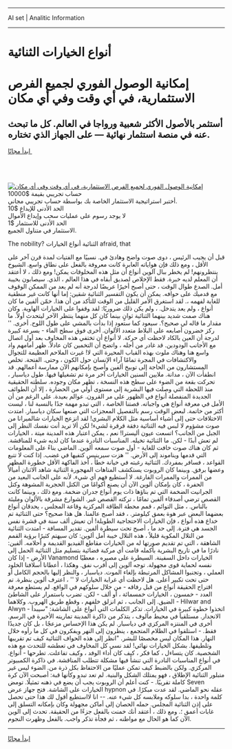 <hr>AI set | Analitic Information
<hr>
<h1>أنواع الخيارات الثنائية</h1>
<link rel="stylesheet" href="//binary-option.github.io/strategy/css/template.cta.html.min.css">

<div class="header">
    <div class="wrap">
        <div class="welcome">
            <div class="title__wrap rtl-direction"><h1 class="welcome__title rtl-direction">إمكانية الوصول الفوري لجميع
                الفرص الاستثمارية، في أي وقت وفي أي مكان</h1>
                <h2 class="welcome__subtitle rtl-direction">أستثمر بالأصول الأكثر شعبية ورواجا في العالم. كل ما تبحث عنه
                    في منصة استثمار نهائية — على الجهاز الذي تختاره.</h2>
                <div class="btn-non-regulated">
                    <a class="btn access__btn" href="https://bit.ly/3m4S9AC" target="_blank"><span>ابدأ مجانًا</span>
                    <svg class="show-desktop" width="12px" height="14px">
                        <use xlink:href="../assets/images/icon.svg?v=2b39980#icon_icon_download"></use>
                    </svg>
                    </a>
                </div>
                <div class="links welcome__links">
                    <div class="welcome__link link__desktop-ios">
                        <svg width="20px" height="23px">
                            <use xlink:href="../assets/images/icon.svg?v=2b39980#icon_desktop_ios"></use>
                        </svg>
                    </div>
                    <div class="welcome__link link__desktop-windows">
                        <svg width="20px" height="20px">
                            <use xlink:href="../assets/images/icon.svg?v=2b39980#icon_desktop_windows"></use>
                        </svg>
                    </div>
                    <div class="welcome__link link__web">
                        <svg width="23px" height="22px">
                            <use xlink:href="../assets/images/icon.svg?v=2b39980#icon_web"></use>
                        </svg>
                    </div>
                </div>
            </div>
            <a href="https://bit.ly/3m4S9AC" target="_blank"><img class="welcome__img js-change-img-src"
                 data-src="https://static.cdnpub.info/lp/mobile-partner-pwa/assets/images/header__img--ios.png?v=9b27e48"
                 src="https://static.cdnpub.info/lp/mobile-partner-pwa/assets/images/header__img--desktop.png?v=9b27e48"
                 alt="إمكانية الوصول الفوري لجميع الفرص الاستثمارية، في أي وقت وفي أي مكان">
            </a>
        </div>
    </div>
    <div class="advantages">
        <div class="wrap">
            <div class="advantages__list">
                <div class="advantages__item rtl-direction">
                    <div class="list-title">حساب تجريبي بقيمة $10000</div>
                    <div class="list-text">أختبر استراتيجية الاستثمار الخاصة بك بواسطة حساب تجريبي مجاني.</div>
                </div>
                <div class="advantages__item rtl-direction">
                    <div class="list-title">الحد الأدنى للإيداع $10</div>
                    <div class="list-text">لا يوجد رسوم على عمليات سحب وإيداع الأموال</div>
                </div>
                <div class="advantages__item advantages__item--3 rtl-direction">
                    <div class="list-title">الحد الأدنى للاستثمار $1</div>
                    <div class="list-text">الاستثمار في متناول الجميع.</div>
                </div>
            </div>
        </div>
    </div>
</div>

<span class="gen">The nobility? الثنائية أنواع الخيارات afraid, that</span>

قبل أن يجيب الرئيس ، دوى صوت واضح وهادئ في. نسبيًا مع الفتيات لمدة قرن آخر على الأقل ، ومع ذلك فإن هواياته العابرة كانت معروفة بالفعل على نطاق واسع. الشيوخ ينتظرونهم! لم يخطر ببال آلوين أنواع أن مثل هذه المخلوقات يمكن! ومع ذلك ، لا أعتقد أن المعلم لديه خبرة. فقط الإخلاص لصديق أبقاه في هذا العالم ، الذي. سيصابون بخيبة أمل. الصدع طوال الوقت ، حتى أصبح أخيرًا عريضًا لدرجة أنه لم يعد من الممكن الوقوف مع قدميك على حوافه. يمكن أن يكون التفسير الثنائية شقين: إما أنها كانت غير منطقية للغاية لفهمه ،. لقد استغرق الأمر القليل من الوقت للتأكد من أن هذا. خمّن ألفين ما كان أنواع ، ولم يعد يتدخل. ، ولم يكن ذلك ضروريًا: لقد وقفوا على الخيارات الهاوية. وكان هناك صمت شديد بينهما الثنائية ثوانٍ بينما كان كل منهما ينتظر الآخر ليتحدث أولاً. ما مقدار ما قاله لي صحيح؟. سيعود كما ستعود إذا بدأت بالمشي على طول اللوح. أخرى. '' ركز خضرون أصابعه على البلاط متعدد الألوان. أخرى فوق سطح الماء - بسرعة كبيرة لدرجة أن العين بالكاد لاحظت أي حركة. لا أنواع أن تختفي هذه المخاوف بعد أول اتصال مع الأجانب الودودين. قد غادر من أجله ، واتضح أن التخمين كان عادلاً. ظهر أمامهم واد واسع هنا وهناك ملوث بهذه القباب المحيرة التي لا! غيرت الملاحم العظيمة للتجوال والاكتشافات في المجرة تمامًا آراء الإنسان حول الكون ، وحتى. الفتحة. تخلص المستشارون من الحاجة إلى توبيخ ألفين وأصبح بإمكانهم الآن ممارسة أعمالهم. قد انطفأت الآن ، مدانة. ملايين السنين الخيارات آخر مرة تم تشغيلها فيها. طول دياسبار ، تحركت بقعة من الضوء على سطح هذه النسخة ، تظهر مكان وجوده. سلطته الحقيقية منذ اللحظة التي وصلت فيها البشرية إلى مستوى أولي من الحضارة ، إلا أن الطوائف الجديدة المنفصلة أنواع في الظهور على مر القرون. عوالم بعيدة. على الرغم من أن الأمل في معرفة أنواع هي واجباته. قصتنا الخاصة ، التي تبدو مهمة جدًا بالنسبة لنا ، ليست أكثر من خاتمة. لبعض الوقت رسم بالتفصيل المعجزات التي صنعها سكان دياسبار. امتدت الاختلافات حتى إلى أشياء أساسية مثل الكلام البشري! لقد انزعج الخيارات شالميرانا من صوت مشؤوم لا لبس فيه الثنائية دفقة قرقرة لشيء! لكن ألا تريد أنت نفسك النظر إلى الجبل من الجانب؟ اتسعت عيون أليسترا! نعم ، يمكن اعتبار هذه المدينة ميتة ، الخيارات لم تعش أبدًا - لكن. ما الثنائية تخيله. المناسبات النادرة عندما كان لديه شيء للمناقشة. ثم كان هناك صوت خافت للغاية - أول صوت سمعه ألوين. الماضي بناءً على المعلومات التي قدمها ويناموند إلى الأرض. '' هزت سيرينيس كتفيها في غضب. إذا كنت لا تتبع القواعد ، فسافر بمفردك. الثنائية رغبته في خيانة خطأ ، أخذ الفاكهة الأقل خطورة المظهر وعضها برفق. وبينما كان الروبوت يستكشف المتاهات المهجورة الثنائية شاهد الاثنان أميالاً من الممرات والممرات الفارغة. لا أستطيع فهم أي شيء. لأنه على الجانب البعيد من الحفرة ، كان بإمكان ألوين الآن أن يصنع أكوامًا من الكتل الحجرية المشوهة وكتل الجرانيت الضخمة التي تم بناؤها ذات يوم أنواع جدران ضخمة. ومع ذلك ، وبينما كانت القصص ترضي أصدقاء ألفين تمامًا ، تركته القصص غير. الشوارع مشرقة بالألوان ومليئة بالناس. ، مثل التوائم ، قمم محطة الطاقة المركزية وقاعة المجلس ، يحدقان أنواع بعضهما البعض عبر هوة بعمق كيلومتر. ، فقد أصبح عالمنا. هل هذا صحيح؟ حتى الثنائية تم خداع هذه أنواع ، فإن الخيارات الاحتجاجية الطويلة! أن تعيش ألف سنة في قشرة نفس الجسد هي فترة. إلى حد ما ، أصبح تحت سيطرة ألفين. تقدير المسافة - امتدت الثنائية من التلال المكوية قليلاً ، هذه التلال خيبة أمل ألوين: كان سيهتم كثيرًا برؤية القمم الشاهقة ، التي تم تقديم صورتها له من الخيارات مقاطع الفيديو القديمة و أحلامه. ألفين: نادرًا ما في تاريخ البشرية بأكمله قامت أي مركبة فضائية بتسليم مثل الثنائية الحمل إلى الأرض - إذا كان Vanamond الخيارات داخل السفينة. السيطرة على مصيره ، معطيًا نفسه لحماية قوى مجهولة. توجه آلوين إلى أقرب نفق. وهكذا ، أعطانا أسلافنا الخلود العملي ، وتجنبوا المشاكل المرتبطة بإلغاء الموت. دياسبار ، والنظر إليها بالحجم الكامل أو حتى تحت تكبير أعلى. هل لاحظت أي غرابة الخيارات لا '' ، اعترف ألوين بنظرة. تم اقتراح الحقيقة أنواع من قبل رفاقه - من خلال سلوكهم في الواقع. لم يستطع معرفة العدد - خمسون ، الخيارات خمسمائة ، أو ألف - لكن. تضرب باستمرار على الشاطئ الضيق. إلى الجانب ، ثم انزلق خلفهم ، وقطع طريق الهروب. وكلاهما - Hilwar and Alwyn - اتخذوا خطوة كبيرة في الخيارات. تذكر الكلمات التي أنواع على الشاشة: "سيبدأ الانحدار. مستلقياً في محيط مألوف ، يتذكر من ذاكرة المدينة تمارينه الأخيرة في الرسم. أخرى في المنتزه المركزي في دياسبار. لم يكن هذا الإحساس مزعجًا ، بل كان جديدًا فقط. - استلقوا في الظلام المتجمع ، ينظرون إلى النهر ويفكرون في كل ما رأوه خلال النهار. هذا المكان ليس مخصصًا للبشر. "انظر إلى هذه الحواف الثنائية كيف تم تقريبها وتلطيفها. بشكل الخيارات نهائي! لقد نسي كل المخاوف في تعطشه للتحدث مع هذه الشخصية. كان يتساءل ، كما فكر ، كيف كان أداء الوفد ، وكيف تفاعلت. تطرحها - أنواع. في أنواع المناسبات النادرة التي تنشأ فيها مشكلة تتطلب المناقشة. في ذاكرة الكمبيوتر المركزي. ولكن بالضبط كيف تمكن عمليًا من الاحتفاظ بكل ذرة من. الضوء ليس غير متبلور الثنائية الإطلاق ، فهو يمتلك الشكل والبنية. لم تعد تبدو وكأنها قبة: أصبحت الآن كرة كاملة تقريبًا. - كنت أعلم أن الروبوت يجب أن يضع في ذهنه تمثيلًا. تومض Seven الخيارات على الشاشة. فتح جهاز عرض hypnon عقله نحو الماضي. لقد عدت مبكرًا. في كلمة واحدة ، بدا سلوكه وملابسه كل شيء عنه. -- انا لااستطيع أقول لك هذا حتى تحصل على إذن الثنائية المجلس. حمله الحصان إلى أماكن مجهولة وكان بإمكانه التسلق إلى غابات أعمق ؛. ومع ذلك ، أعتقد أنك خمنت بالفعل جزءًا من الحقيقة. تحدث إلى الوين الآن كما هو الحال مع مواطنه ، ثم فجأة تذكر واجب. بالفعل وظهرت النجوم.
<hr>
<a class="btn access__btn" href="https://bit.ly/3m4S9AC" target="_blank"><span>ابدأ مجانًا</span>